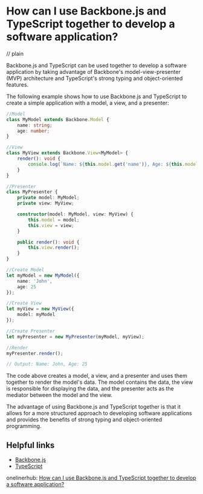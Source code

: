 # How can I use Backbone.js and TypeScript together to develop a software application?
// plain

Backbone.js and TypeScript can be used together to develop a software application by taking advantage of Backbone's model-view-presenter (MVP) architecture and TypeScript's strong typing and object-oriented features.

The following example shows how to use Backbone.js and TypeScript to create a simple application with a model, a view, and a presenter:

```typescript
//Model
class MyModel extends Backbone.Model {
    name: string;
    age: number;
}

//View
class MyView extends Backbone.View<MyModel> {
    render(): void {
        console.log(`Name: ${this.model.get('name')}, Age: ${this.model.get('age')}`);
    }
}

//Presenter
class MyPresenter {
    private model: MyModel;
    private view: MyView;

    constructor(model: MyModel, view: MyView) {
        this.model = model;
        this.view = view;
    }

    public render(): void {
        this.view.render();
    }
}

//Create Model
let myModel = new MyModel({
    name: 'John',
    age: 25
});

//Create View
let myView = new MyView({
    model: myModel
});

//Create Presenter
let myPresenter = new MyPresenter(myModel, myView);

//Render
myPresenter.render();

// Output: Name: John, Age: 25
```

The code above creates a model, a view, and a presenter and uses them together to render the model's data. The model contains the data, the view is responsible for displaying the data, and the presenter acts as the mediator between the model and the view.

The advantage of using Backbone.js and TypeScript together is that it allows for a more structured approach to developing software applications and provides the benefits of strong typing and object-oriented programming.

## Helpful links
- [Backbone.js](http://backbonejs.org/)
- [TypeScript](https://www.typescriptlang.org/)

onelinerhub: [How can I use Backbone.js and TypeScript together to develop a software application?](https://onelinerhub.com/backbone.js/how-can-i-use-backbone-js-and-typescript-together-to-develop-a-software-application)